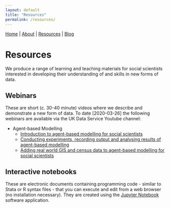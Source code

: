 ```yaml
---
layout: default
title: "Resources"
permalink: /resources/
---
```


<a href="https://ukdataserviceopen.github.io/new-forms-of-data">Home</a> | <a href="https://ukdataserviceopen.github.io/new-forms-of-data/about">About</a> | <a href="https://ukdataserviceopen.github.io/new-forms-of-data/resources">Resources</a> | <a href="https://ukdataserviceopen.github.io/new-forms-of-data/blog">Blog</a>

# Resources

We produce a range of learning and teaching materials for social scientists interested in developing their understanding of and skills in new forms of data.

## Webinars

These are short (c. 30-40 minute) videos where we describe and demonstrate a new form of data. To date [2020-03-26] the following webinars are available via the UK Data Service Youtube channel:
* Agent-based Modelling
  * <a href="https://www.youtube.com/watch?v=Twpg3j9dnG0" target="_blank">Introduction to agent-based modelling for social scientists</a>
  * <a href="https://www.youtube.com/watch?v=l0oeeRaamEM" target="_blank">Conducting experiments, recording output and analysing results of agent-based modelling</a>
  * <a href="https://www.youtube.com/watch?v=7CAzJjYYtlE" target="_blank">Adding real world GIS and census data to agent-based modelling for social scientists</a>

## Interactive notebooks

These are electronic documents containing programming code - similar to Stata or R syntax files - that you can execute and edit from a web browser (no installation necessary).
They are created using the <a href="https://jupyter.org/" target="_blank">Jupyter Notebook</a> software application.
